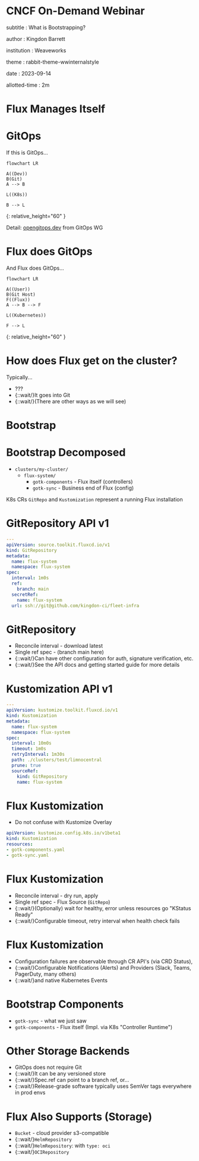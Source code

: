 # CNCF On-Demand Webinar

subtitle
:   What is Bootstrapping?

author
:   Kingdon Barrett

institution
:   Weaveworks

theme
:   rabbit-theme-wwinternalstyle

date
:   2023-09-14

allotted-time
:   2m

# Flux Manages Itself

# GitOps

If this is GitOps...

```mermaid
flowchart LR

A((Dev))
B(Git)
A --> B

L((K8s))

B --> L
```
{:
  relative_height="60"
}

Detail: [opengitops.dev](https://opengitops.dev) from GitOps WG

# Flux does GitOps

And Flux does GitOps...

```mermaid
flowchart LR

A((User))
B(Git Host)
F((Flux))
A --> B --> F

L((Kubernetes))

F --> L
```
{:
  relative_height="60"
}

# How does Flux get on the cluster?

Typically...

* ???
* {::wait/}It goes into Git
* {::wait/}(There are other ways as we will see)

# Bootstrap

# Bootstrap Decomposed

* `clusters/my-cluster/`
  * `flux-system/`
    * `gotk-components` - Flux itself (controllers)
    * `gotk-sync` - Business end of Flux (config)

K8s CRs `GitRepo` and `Kustomization`
represent a running Flux installation

# GitRepository API v1

```yaml
---
apiVersion: source.toolkit.fluxcd.io/v1
kind: GitRepository
metadata:
  name: flux-system
  namespace: flux-system
spec:
  interval: 1m0s
  ref:
    branch: main
  secretRef:
    name: flux-system
  url: ssh://git@github.com/kingdon-ci/fleet-infra
```

# GitRepository

* Reconcile interval - download latest
* Single ref spec - (branch main here)
* {::wait/}Can have other configuration for auth, signature verification, etc.
* {::wait/}See the API docs and getting started guide for more details

# Kustomization API v1

```yaml
---
apiVersion: kustomize.toolkit.fluxcd.io/v1
kind: Kustomization
metadata:
  name: flux-system
  namespace: flux-system
spec:
  interval: 10m0s
  timeout: 1m0s
  retryInterval: 1m30s
  path: ./clusters/test/limnocentral
  prune: true
  sourceRef:
    kind: GitRepository
    name: flux-system
```

# Flux Kustomization

* Do not confuse with Kustomize Overlay

```yaml
apiVersion: kustomize.config.k8s.io/v1beta1
kind: Kustomization
resources:
- gotk-components.yaml
- gotk-sync.yaml
```

# Flux Kustomization

* Reconcile interval - dry run, apply
* Single ref spec - Flux Source (`GitRepo`)
* {::wait/}(Optionally) wait for healthy, error unless resources go "KStatus Ready"
* {::wait/}Configurable timeout, retry interval when health check fails

# Flux Kustomization

* Configuration failures are observable through CR API's (via CRD Status),
* {::wait/}Configurable Notifications (Alerts) and Providers (Slack, Teams, PagerDuty, many others)
* {::wait/}and native Kubernetes Events

# Bootstrap Components

* `gotk-sync` - what we just saw
* `gotk-components` - Flux itself
(Impl. via K8s "Controller Runtime")

# Other Storage Backends

* GitOps does not require Git
* {::wait/}It can be any versioned store
* {::wait/}Spec.ref can point to a branch ref, or...
* {::wait/}Release-grade software typically uses SemVer tags everywhere in prod envs

# Flux Also Supports (Storage)

* `Bucket` - cloud provider s3-compatible
* {::wait/}`HelmRepository`
* {::wait/}`HelmRepository`: with `type: oci`
* {::wait/}`OCIRepository`
